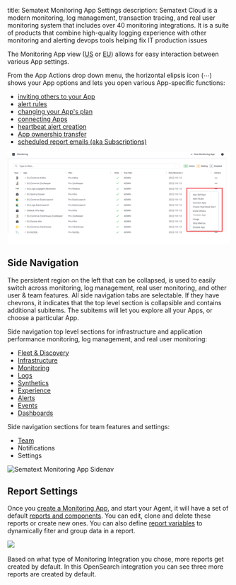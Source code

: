 title: Sematext Monitoring App Settings
description: Sematext Cloud is a modern monitoring, log management, transaction tracing, and real user monitoring system that includes over 40 monitoring integrations. It is a suite of products that combine high-quality logging experience with other monitoring and alerting devops tools helping fix IT production issues

The Monitoring App view ([US](https://apps.sematext.com/ui/monitoring) or [EU](https://apps.eu.sematext.com/ui/monitoring)) allows for easy interaction between various App settings.

From the App Actions drop down menu, the horizontal elipsis icon (⋯) shows your App options and lets you open various App-specific functions:

  - [inviting others to your App](https://sematext.com/docs/team/app-guests/)
  - [alert rules](../alerts)
  - [changing your App's plan](https://sematext.com/pricing/#infrastructure)
  - [connecting Apps](https://sematext.com/docs/guide/connected-apps/)
  - [heartbeat alert creation](https://sematext.com/docs/alerts/creating-heartbeat-alerts/)
  - [App ownership transfer](https://sematext.com/docs/team/transfer-apps/)
  - [scheduled report emails (aka Subscriptions)](https://sematext.com/docs/guide/scheduled-reports/)


![](../images/guide/monitoring/monitoring-app-actions.png)


## Side Navigation

The persistent region on the left that can be collapsed, is used to easily switch across monitoring, log management, real user monitoring, and other user & team features. All side navigation tabs are selectable. If they have chevrons, it indicates that the top level section is collapsible and contains additional subitems. The subitems will let you explore all your Apps, or choose a particular App.

Side navigation top level sections for infrastructure and application performance monitoring, log management, and real user monitoring:

- [Fleet & Discovery](https://sematext.com/docs/fleet/)
- [Infrastructure](https://sematext.com/docs/monitoring/infrastructure/)
- [Monitoring](https://sematext.com/docs/monitoring/)
- [Logs](https://sematext.com/docs/logs/)
- [Synthetics](https://sematext.com/docs/synthetics/)
- [Experience](https://sematext.com/docs/experience/)
- [Alerts](https://sematext.com/docs/alerts/)
- [Events](https://sematext.com/docs/events/)
- [Dashboards](https://sematext.com/docs/dashboards/)

Side navigation sections for team features and settings:

- [Team](https://sematext.com/docs/team/)
- Notifications
- Settings

![Sematext Monitoring App Sidenav](../images/guide/monitoring/left-side-navigation.png)

## Report Settings

Once you [create a Monitoring App](https://sematext.com/docs/monitoring/quick-start/#creating-a-monitoring-app), and start your Agent, it will have a set of default [reports and components](https://sematext.com/docs/monitoring/reports-and-components/). You can edit, clone and delete these reports or create new ones. You can also define [report variables](https://sematext.com/docs/dashboards/report-variables/) to dynamically fiter and group data in a report.

![](../images/guide/monitoring/report-menu.png)

Based on what type of Monitoring Integration you chose, more reports get created by default. In this OpenSearch integration you can see three more reports are created by default.


